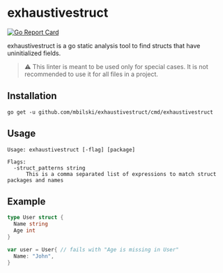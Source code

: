 # exhaustivestruct

[![Go Report Card](https://goreportcard.com/badge/github.com/mbilski/exhaustivestruct)](https://goreportcard.com/badge/github.com/mbilski/exhaustivestruct)

exhaustivestruct is a go static analysis tool to find structs that have uninitialized fields.

> :warning: This linter is meant to be used only for special cases.
> It is not recommended to use it for all files in a project.

## Installation

```
go get -u github.com/mbilski/exhaustivestruct/cmd/exhaustivestruct
```

## Usage

```
Usage: exhaustivestruct [-flag] [package]

Flags:
  -struct_patterns string
      This is a comma separated list of expressions to match struct packages and names
```

## Example

``` go
type User struct {
  Name string
  Age int
}

var user = User{ // fails with "Age is missing in User"
  Name: "John",
}
```

